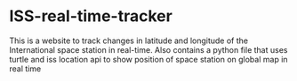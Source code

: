 # ISS-real-time-tracker
This is a website to track changes in latitude and longitude of the International space station in real-time.
Also contains a python file that uses turtle and iss location api to show position of space station on global map in real time
